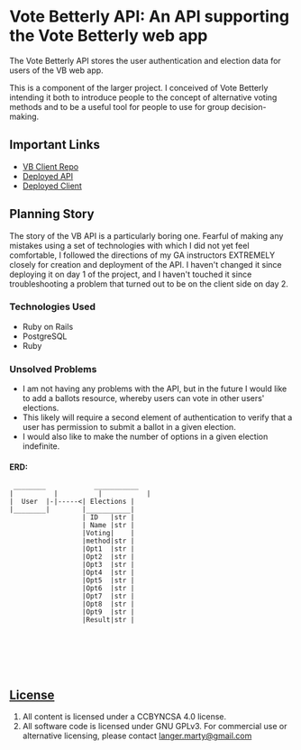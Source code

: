 # Vote Betterly API: An API supporting the Vote Betterly web app

The Vote Betterly API stores the user authentication and election data for users
of the VB web app.

This is a component of the larger project. I conceived of Vote Betterly
intending it both to introduce people to the concept of alternative voting
methods and to be a useful tool for people to use for group decision-making.

## Important Links

- [VB Client Repo](https://github.com/martylanger/ballots-client)
- [Deployed API](https://rocky-lake-61968.herokuapp.com/elections)
- [Deployed Client](https://martylanger.github.io/ballots-client/)


## Planning Story

The story of the VB API is a particularly boring one. Fearful of making any mistakes using a set of technologies with which I did not yet feel comfortable, I followed the directions of my GA instructors EXTREMELY closely for creation and deployment of the API. I haven't changed it since deploying it on day 1 of the project, and I haven't touched it since troubleshooting a problem that turned out to be on the client side on day 2.

### Technologies Used

- Ruby on Rails
- PostgreSQL
- Ruby

### Unsolved Problems

- I am not having any problems with the API, but in the future I would like to add a ballots resource, whereby users can vote in other users' elections.
- This likely will require a second element of authentication to verify that a user has permission to submit a ballot in a given election.
- I would also like to make the number of options in a given election indefinite.

#### ERD:
```
 ________	         ___________
|	       |	      |	          |
|  User  |-|-----<| Elections |
|________|	      |___________|
                  | ID   |str |
                  | Name |str |
                  |Voting|    |
                  |method|str |
                  |Opt1  |str |
                  |Opt2  |str |
                  |Opt3  |str |
                  |Opt4  |str |
                  |Opt5  |str |
                  |Opt6  |str |
                  |Opt7  |str |
                  |Opt8  |str |
                  |Opt9  |str |
                  |Result|str |







```

## [License](LICENSE)

1.  All content is licensed under a CC­BY­NC­SA 4.0 license.
1.  All software code is licensed under GNU GPLv3. For commercial use or
    alternative licensing, please contact langer.marty@gmail.com
